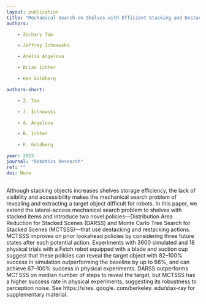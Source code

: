 ```yaml
---
layout: publication
title: "Mechanical Search on Shelves with Efficient Stacking and Destacking of Objects"
authors:

    - Zachary Tam

    - Jeffrey Ichnowski

    - Anelia Angelova

    - Brian Ichter

    - Ken Goldberg

authors-short:

    - Z. Tam

    - J. Ichnowski

    - A. Angelova

    - B. Ichter

    - K. Goldberg

year: 2023
journal: "Robotics Research"
ref: ""
doi: None
---
```


Although stacking objects increases shelves storage efficiency, the lack of visibility and accessibility makes the mechanical search problem of revealing and extracting a target object difficult for robots. In this paper, we extend the lateral-access mechanical search problem to shelves with stacked items and introduce two novel policies—Distribution Area Reduction for Stacked Scenes (DARSS) and Monte Carlo Tree Search for Stacked Scenes (MCTSSS)—that use destacking and restacking actions. MCTSSS improves on prior lookahead policies by considering three future states after each potential action. Experiments with 3600 simulated and 18 physical trials with a Fetch robot equipped with a blade and suction cup suggest that these policies can reveal the target object with 82–100% success in simulation outperforming the baseline by up to 66%, and can achieve 67–100% success in physical experiments. DARSS outperforms MCTSSS on median number of steps to reveal the target, but MCTSSS has a higher success rate in physical experiments, suggesting its robustness to perception noise. See https://sites. google. com/berkeley. edu/stax-ray for supplementary material.
    